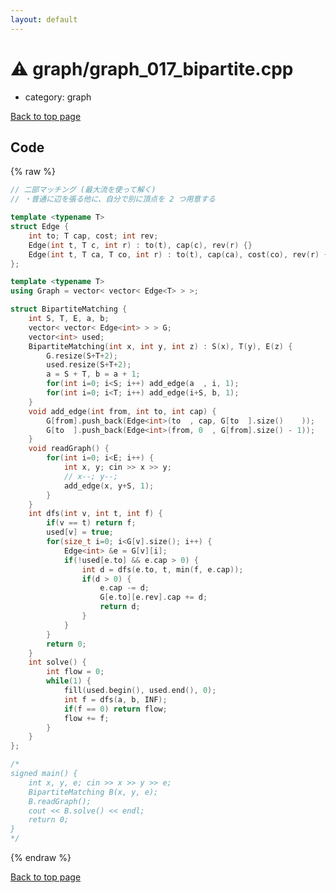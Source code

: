 ```yaml
---
layout: default
---
```


<!-- mathjax config similar to math.stackexchange -->
<script type="text/javascript" async
  src="https://cdnjs.cloudflare.com/ajax/libs/mathjax/2.7.5/MathJax.js?config=TeX-MML-AM_CHTML">
</script>
<script type="text/x-mathjax-config">
  MathJax.Hub.Config({
    TeX: { equationNumbers: { autoNumber: "AMS" }},
    tex2jax: {
      inlineMath: [ ['$','$'] ],
      processEscapes: true
    },
    "HTML-CSS": { matchFontHeight: false },
    displayAlign: "left",
    displayIndent: "2em"
  });
</script>

<script type="text/javascript" src="https://cdnjs.cloudflare.com/ajax/libs/jquery/3.4.1/jquery.min.js"></script>
<script src="https://cdn.jsdelivr.net/npm/jquery-balloon-js@1.1.2/jquery.balloon.min.js" integrity="sha256-ZEYs9VrgAeNuPvs15E39OsyOJaIkXEEt10fzxJ20+2I=" crossorigin="anonymous"></script>
<script type="text/javascript" src="../../assets/js/copy-button.js"></script>
<link rel="stylesheet" href="../../assets/css/copy-button.css" />


# :warning: graph/graph_017_bipartite.cpp
* category: graph


[Back to top page](../../index.html)



## Code
{% raw %}
```cpp
// 二部マッチング (最大流を使って解く)
// ・普通に辺を張る他に、自分で別に頂点を 2 つ用意する

template <typename T>
struct Edge {
    int to; T cap, cost; int rev;
    Edge(int t, T c, int r) : to(t), cap(c), rev(r) {}
    Edge(int t, T ca, T co, int r) : to(t), cap(ca), cost(co), rev(r) {}
};

template <typename T>
using Graph = vector< vector< Edge<T> > >;

struct BipartiteMatching {
    int S, T, E, a, b;
    vector< vector< Edge<int> > > G;
    vector<int> used;
    BipartiteMatching(int x, int y, int z) : S(x), T(y), E(z) {
        G.resize(S+T+2);
        used.resize(S+T+2);
        a = S + T, b = a + 1;
        for(int i=0; i<S; i++) add_edge(a  , i, 1);
        for(int i=0; i<T; i++) add_edge(i+S, b, 1);
    }
    void add_edge(int from, int to, int cap) {
        G[from].push_back(Edge<int>(to  , cap, G[to  ].size()    ));
        G[to  ].push_back(Edge<int>(from, 0  , G[from].size() - 1));
    }
    void readGraph() {
        for(int i=0; i<E; i++) {
            int x, y; cin >> x >> y;
            // x--; y--;
            add_edge(x, y+S, 1);
        }
    }
    int dfs(int v, int t, int f) {
        if(v == t) return f;
        used[v] = true;
        for(size_t i=0; i<G[v].size(); i++) {
            Edge<int> &e = G[v][i];
            if(!used[e.to] && e.cap > 0) {
                int d = dfs(e.to, t, min(f, e.cap));
                if(d > 0) {
                    e.cap -= d;
                    G[e.to][e.rev].cap += d;
                    return d;
                }
            }
        }
        return 0;
    }
    int solve() {
        int flow = 0;
        while(1) {
            fill(used.begin(), used.end(), 0);
            int f = dfs(a, b, INF);
            if(f == 0) return flow;
            flow += f;
        }
    }
};

/*
signed main() {
    int x, y, e; cin >> x >> y >> e;
    BipartiteMatching B(x, y, e);
    B.readGraph();
    cout << B.solve() << endl;
    return 0;
}
*/
```
{% endraw %}

[Back to top page](../../index.html)

